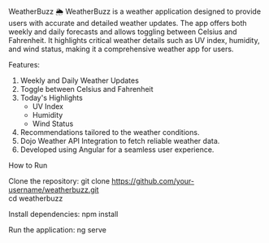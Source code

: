 WeatherBuzz 🌦️
WeatherBuzz is a weather application designed to provide users with accurate and detailed weather updates. 
The app offers both weekly and daily forecasts and allows toggling between Celsius and Fahrenheit. It highlights critical weather details such as UV index, humidity, 
and wind status, making it a comprehensive weather app for users.

Features:
1. Weekly and Daily Weather Updates
2. Toggle between Celsius and Fahrenheit
3. Today's Highlights
   - UV Index
   - Humidity
   - Wind Status
4. Recommendations tailored to the weather conditions.
5. Dojo Weather API Integration to fetch reliable weather data.
6. Developed using Angular for a seamless user experience.

How to Run

Clone the repository:
git clone https://github.com/your-username/weatherbuzz.git  
cd weatherbuzz  

Install dependencies:
npm install 

Run the application:
ng serve  
